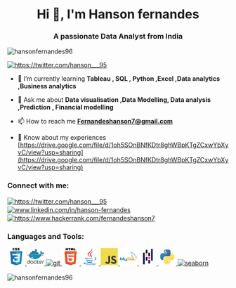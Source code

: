 <h1 align="center">Hi 👋, I'm Hanson fernandes</h1>
<h3 align="center">A passionate Data Analyst from India</h3>

<p align="left"> <img src="https://komarev.com/ghpvc/?username=hansonfernandes96&label=Profile%20views&color=0e75b6&style=flat" alt="hansonfernandes96" /> </p>

<p align="left"> <a href="https://twitter.com/https://twitter.com/hanson___95" target="blank"><img src="https://img.shields.io/twitter/follow/https://twitter.com/hanson___95?logo=twitter&style=for-the-badge" alt="https://twitter.com/hanson___95" /></a> </p>

- 🌱 I’m currently learning **Tableau , SQL , Python ,Excel ,Data analytics ,Business analytics**

- 💬 Ask me about **Data visualisation ,Data Modelling, Data analysis ,Prediction , Financial modelling**

- 📫 How to reach me **Fernandeshanson7@gmail.com**

- 📄 Know about my experiences [https://drive.google.com/file/d/1oh5SOnBNfKDtr8ghWBpKTgZCxwYbXyvC/view?usp=sharing](https://drive.google.com/file/d/1oh5SOnBNfKDtr8ghWBpKTgZCxwYbXyvC/view?usp=sharing)

<h3 align="left">Connect with me:</h3>
<p align="left">
<a href="https://twitter.com/https://twitter.com/hanson___95" target="blank"><img align="center" src="https://raw.githubusercontent.com/rahuldkjain/github-profile-readme-generator/master/src/images/icons/Social/twitter.svg" alt="https://twitter.com/hanson___95" height="30" width="40" /></a>
<a href="https://linkedin.com/in/www.linkedin.com/in/hanson-fernandes" target="blank"><img align="center" src="https://raw.githubusercontent.com/rahuldkjain/github-profile-readme-generator/master/src/images/icons/Social/linked-in-alt.svg" alt="www.linkedin.com/in/hanson-fernandes" height="30" width="40" /></a>
<a href="https://www.hackerrank.com/https://www.hackerrank.com/fernandeshanson7" target="blank"><img align="center" src="https://raw.githubusercontent.com/rahuldkjain/github-profile-readme-generator/master/src/images/icons/Social/hackerrank.svg" alt="https://www.hackerrank.com/fernandeshanson7" height="30" width="40" /></a>
</p>

<h3 align="left">Languages and Tools:</h3>
<p align="left"> <a href="https://www.w3schools.com/css/" target="_blank" rel="noreferrer"> <img src="https://raw.githubusercontent.com/devicons/devicon/master/icons/css3/css3-original-wordmark.svg" alt="css3" width="40" height="40"/> </a> <a href="https://www.docker.com/" target="_blank" rel="noreferrer"> <img src="https://raw.githubusercontent.com/devicons/devicon/master/icons/docker/docker-original-wordmark.svg" alt="docker" width="40" height="40"/> </a> <a href="https://git-scm.com/" target="_blank" rel="noreferrer"> <img src="https://www.vectorlogo.zone/logos/git-scm/git-scm-icon.svg" alt="git" width="40" height="40"/> </a> <a href="https://www.w3.org/html/" target="_blank" rel="noreferrer"> <img src="https://raw.githubusercontent.com/devicons/devicon/master/icons/html5/html5-original-wordmark.svg" alt="html5" width="40" height="40"/> </a> <a href="https://www.java.com" target="_blank" rel="noreferrer"> <img src="https://raw.githubusercontent.com/devicons/devicon/master/icons/java/java-original.svg" alt="java" width="40" height="40"/> </a> <a href="https://developer.mozilla.org/en-US/docs/Web/JavaScript" target="_blank" rel="noreferrer"> <img src="https://raw.githubusercontent.com/devicons/devicon/master/icons/javascript/javascript-original.svg" alt="javascript" width="40" height="40"/> </a> <a href="https://www.mysql.com/" target="_blank" rel="noreferrer"> <img src="https://raw.githubusercontent.com/devicons/devicon/master/icons/mysql/mysql-original-wordmark.svg" alt="mysql" width="40" height="40"/> </a> <a href="https://pandas.pydata.org/" target="_blank" rel="noreferrer"> <img src="https://raw.githubusercontent.com/devicons/devicon/2ae2a900d2f041da66e950e4d48052658d850630/icons/pandas/pandas-original.svg" alt="pandas" width="40" height="40"/> </a> <a href="https://www.python.org" target="_blank" rel="noreferrer"> <img src="https://raw.githubusercontent.com/devicons/devicon/master/icons/python/python-original.svg" alt="python" width="40" height="40"/> </a> <a href="https://seaborn.pydata.org/" target="_blank" rel="noreferrer"> <img src="https://seaborn.pydata.org/_images/logo-mark-lightbg.svg" alt="seaborn" width="40" height="40"/> </a> </p>

<p><img align="center" src="https://github-readme-stats.vercel.app/api/top-langs?username=hansonfernandes96&show_icons=true&locale=en&layout=compact" alt="hansonfernandes96" /></p>

